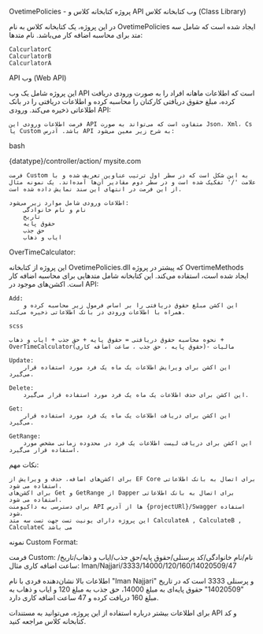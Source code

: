 OvetimePolicies - پروژه کتابخانه کلاس و API وب
کتابخانه کلاس (Class Library)

در این پروژه، یک کتابخانه کلاس به نام OvetimePolicies ایجاد شده است که شامل سه متد برای محاسبه اضافه کار می‌باشد.
نام متدها:

    CalcurlatorC
    CalcurlatorB
    CalcurlatorA

API وب (Web API)

این پروژه شامل یک وب API است که اطلاعات ماهانه افراد را به صورت ورودی دریافت کرده، مبلغ حقوق دریافتی کارکنان را محاسبه کرده و اطلاعات دریافتی را در بانک اطلاعاتی ذخیره می‌کند.
ورودی API:

    فرمت اطلاعات ورودی این API متفاوت است که می‌تواند به صورت Json، Xml، Cs یا Custom باشد. آدرس API به شرح زیر معین می‌شود:

bash

{datatype}/controller/action/
mysite.com

    فرمت Custom به این شکل است که در سطر اول ترتیب عناوین تعریف شده و با علامت '/' تفکیک شده است و در سطر دوم مقادیر آن‌ها آمده‌اند. یک نمونه مثال از این فرمت در انتهای این سند نمایش داده شده است.

    اطلاعات ورودی شامل موارد زیر می‌شود:
        نام و نام خانوادگی
        تاریخ
        حقوق پایه
        حق جذب
        ایاب و ذهاب

OverTimeCalculator:

این پروژه از کتابخانه OvetimePolicies.dll که پیشتر در پروژه OvertimeMethods ایجاد شده است، استفاده می‌کند. این کتابخانه شامل متدهایی برای محاسبه اضافه کار است.
اکشن‌های موجود در API:

    Add:
        این اکشن مبلغ حقوق دریافتی را بر اساس فرمول زیر محاسبه کرده و همراه با اطلاعات ورودی در بانک اطلاعاتی ذخیره می‌کند.

    scss

    نحوه محاسبه حقوق دریافتی = حقوق پایه + حق جذب + ایاب و ذهاب + OverTimeCalculator(حقوق پایه ، حق جذب ، ساعت اضافه کاری)- مالیات

    Update:
        این اکشن برای ویرایش اطلاعات یک ماه یک فرد مورد استفاده قرار می‌گیرد.

    Delete:
        این اکشن برای حذف اطلاعات یک ماه یک فرد مورد استفاده قرار می‌گیرد.

    Get:
        این اکشن برای دریافت اطلاعات یک ماه یک فرد مورد استفاده قرار می‌گیرد.

    GetRange:
        این اکشن برای دریافت لیست اطلاعات یک فرد در محدوده زمانی مشخص مورد استفاده قرار می‌گیرد.

نکات مهم:

    برای اکشن‌های اضافه، حذف و ویرایش از EF Core برای اتصال به بانک اطلاعاتی استفاده می شود.
    برای اکشن‌های Get و GetRange از Dapper برای اتصال به بانک اطلاعاتی استفاده می شود.
    برای دسترسی به داکیومنت API ها از آدرس {projectURl}/Swagger استفاده شود.
    این پروژه دارای یونیت تست جهت تست سه متد CalculateA , CalculateB , CalculateC می باشد

نمونه Custom Format:



فرمت Custom:
نام/نام خانوادگی/کد پرسنلی/حقوق پایه/حق جذب/ایاب و ذهاب/تاریخ/ساعت اضافه کاری
مثال:
Iman/Najjari/3333/14000/120/160/14020509/47

اطلاعات بالا نشان‌دهنده فردی با نام "Iman Najjari" و پرسنلی 3333 است که در تاریخ "14020509" حقوق پایه‌ای به مبلغ 14000، حق جذب به مبلغ 120 و ایاب و ذهاب به مبلغ 160 دریافت کرده و 47 ساعت اضافه کاری دارد.

برای اطلاعات بیشتر درباره استفاده از این پروژه، می‌توانید به مستندات API و کد کتابخانه کلاس مراجعه کنید.
